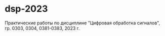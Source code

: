 # dsp-2023
Практические работы по дисциплине "Цифровая обработка сигналов", гр. 0303, 0304, 0381-0383, 2023 г.
